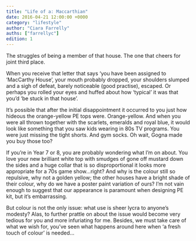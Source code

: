 ```yaml
---
title: "Life of a: Maccarthian"
date: 2016-04-21 12:00:00 +0000
category: "lifestyle"
author: "Ciara Farrelly"
auths: ["farrellyc"]
edition: 1
---
```

The struggles of being a member of that house. The one that cheers for joint third place.

When you receive that letter that says ‘you have been assigned to ‘MacCarthy House’, your mouth probably dropped, your shoulders slumped and a sigh of defeat, barely noticeable (good practise), escaped. Or perhaps you rolled your eyes and huffed about how ‘typical’ it was that you’d ‘be stuck in that house’.

It’s possible that after the initial disappointment it occurred to you just how hideous the orange-yellow PE tops were. Orange-yellow. And when you were all thrown together with the scarlets, emeralds and royal blue, it would look like something that you saw kids wearing in 80s TV programs. You were just missing the tight shorts. And gym socks. Oh wait, Gogna made you buy those too?

If you’re in Year 7 or 8, you are probably wondering what I’m on about. You love your new brilliant white top with smudges of gone off mustard down the sides and a huge collar that is so disproportional it looks more appropriate for a 70s game show…right? And why is the colour still so repulsive, why not a golden yellow; the other houses have a bright shade of their colour, why do we have a poster paint variation of ours? I’m not vain enough to suggest that our appearance is paramount when designing PE kit, but it’s embarrassing.

But colour is not the only issue: what use is sheer lycra to anyone’s modesty? Alas, to further prattle on about the issue would become very tedious for you and more infuriating for me. Besides, we must take care of what we wish for, you’ve seen what happens around here when ‘a fresh touch of colour’ is needed…

